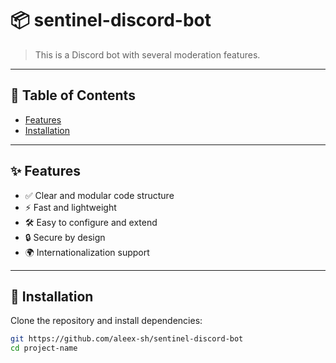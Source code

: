 # 📦 sentinel-discord-bot

> This is a Discord bot with several moderation features.

---

## 📖 Table of Contents

- [Features](#features)
- [Installation](#installation)

---

## ✨ Features

- ✅ Clear and modular code structure
- ⚡ Fast and lightweight
- 🛠️ Easy to configure and extend
- 🔒 Secure by design
- 🌍 Internationalization support

---

## 💾 Installation

Clone the repository and install dependencies:

```bash
git https://github.com/aleex-sh/sentinel-discord-bot
cd project-name

